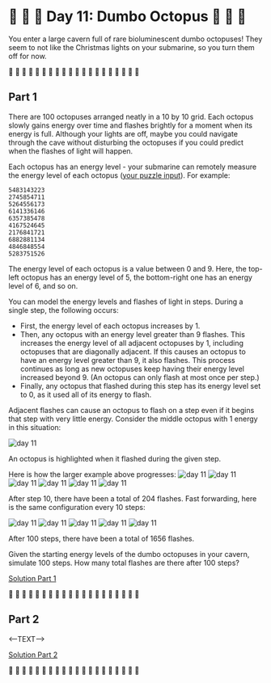 # 🎄 🎅 🎄 Day 11: Dumbo Octopus 🎄 🎅 🎄

You enter a large cavern full of rare bioluminescent dumbo octopuses! They seem to not like the Christmas lights on your submarine, so you turn them off for now.

🎄 🎄 🎄 🎄 🎄 🎄 🎄 🎄 🎄 🎄 🎄 🎄 🎄 🎄 🎄 🎄 🎄 🎄 🎄 🎄

## Part 1

There are 100 octopuses arranged neatly in a 10 by 10 grid. Each octopus slowly gains energy over time and flashes brightly for a moment when its energy is full. Although your lights are off, maybe you could navigate through the cave without disturbing the octopuses if you could predict when the flashes of light will happen.

Each octopus has an energy level - your submarine can remotely measure the energy level of each octopus ([your puzzle input](data/input.txt)). For example:

```
5483143223
2745854711
5264556173
6141336146
6357385478
4167524645
2176841721
6882881134
4846848554
5283751526
```

The energy level of each octopus is a value between 0 and 9. Here, the top-left octopus has an energy level of 5, the bottom-right one has an energy level of 6, and so on.

You can model the energy levels and flashes of light in steps. During a single step, the following occurs:

- First, the energy level of each octopus increases by 1.
- Then, any octopus with an energy level greater than 9 flashes. This increases the energy level of all adjacent octopuses by 1, including octopuses that are diagonally adjacent. If this causes an octopus to have an energy level greater than 9, it also flashes. This process continues as long as new octopuses keep having their energy level increased beyond 9. (An octopus can only flash at most once per step.)
- Finally, any octopus that flashed during this step has its energy level set to 0, as it used all of its energy to flash.

Adjacent flashes can cause an octopus to flash on a step even if it begins that step with very little energy. Consider the middle octopus with 1 energy in this situation:

![day 11](../../docs/day-11-1.png)

An octopus is highlighted when it flashed during the given step.

Here is how the larger example above progresses:
![day 11](../../docs/day-11-2.png)
![day 11](../../docs/day-11-3.png)
![day 11](../../docs/day-11-4.png)
![day 11](../../docs/day-11-5.png)
![day 11](../../docs/day-11-6.png)
![day 11](../../docs/day-11-7.png)

After step 10, there have been a total of 204 flashes. Fast forwarding, here is the same configuration every 10 steps:

![day 11](../../docs/day-11-8.png)
![day 11](../../docs/day-11-9.png)
![day 11](../../docs/day-11-10.png)
![day 11](../../docs/day-11-11.png)
![day 11](../../docs/day-11-12.png)

After 100 steps, there have been a total of 1656 flashes.

Given the starting energy levels of the dumbo octopuses in your cavern, simulate 100 steps. How many total flashes are there after 100 steps?

[Solution Part 1](./part1/index.ts)

🎄 🎄 🎄 🎄 🎄 🎄 🎄 🎄 🎄 🎄 🎄 🎄 🎄 🎄 🎄 🎄 🎄 🎄 🎄 🎄

## Part 2

<--TEXT-->

[Solution Part 2](./part2/index.ts)

🎄 🎄 🎄 🎄 🎄 🎄 🎄 🎄 🎄 🎄 🎄 🎄 🎄 🎄 🎄 🎄 🎄 🎄 🎄 🎄
